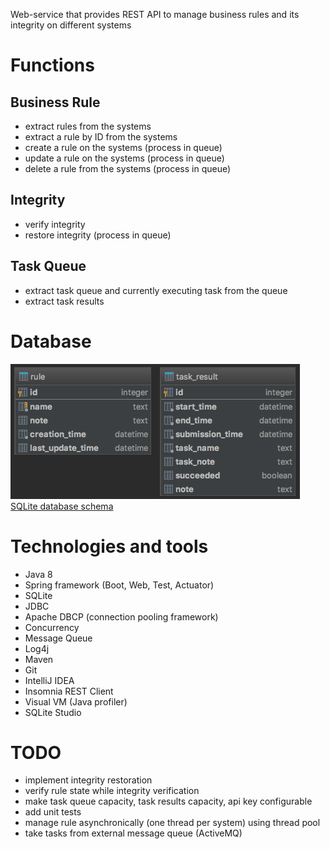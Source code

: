 Web-service that provides REST API to manage business rules and its integrity on different systems

# Functions
## Business Rule
* extract rules from the systems
* extract a rule by ID from the systems
* create a rule on the systems (process in queue)
* update a rule on the systems (process in queue)
* delete a rule from the systems (process in queue)
## Integrity
* verify integrity
* restore integrity (process in queue)
## Task Queue
* extract task queue and currently executing task from the queue
* extract task results

# Database
![database diagram](src/main/resources/adapter_db_diagram.png)  
[SQLite database schema](src/main/resources/adapter_sqlite_schema.sql)  

# Technologies and tools
* Java 8
* Spring framework (Boot, Web, Test, Actuator)
* SQLite
* JDBC
* Apache DBCP (connection pooling framework)
* Concurrency
* Message Queue
* Log4j
* Maven
* Git
* IntelliJ IDEA
* Insomnia REST Client
* Visual VM (Java profiler)
* SQLite Studio

# TODO
* implement integrity restoration
* verify rule state while integrity verification
* make task queue capacity, task results capacity, api key configurable
* add unit tests
* manage rule asynchronically (one thread per system) using thread pool
* take tasks from external message queue (ActiveMQ)